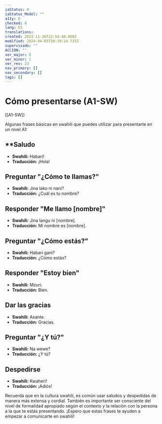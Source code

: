 ```yaml
---
iaStatus: 0
iaStatus_Model: ""
a11y: 0
checked: 0
lang: ES
translations: 
created: 2023-11-26T22:54:40.800Z
modified: 2024-04-03T20:19:14.733Z
supervisado: ""
ACCION: ""
ver_major: 0
ver_minor: 1
ver_rev: 23
nav_primary: []
nav_secondary: []
tags: []
---
```

# Cómo presentarse (A1-SW)

[[A1-SW]]

Algunas frases básicas en swahili que puedes utilizar para presentarte en un nivel A1:

## **Saludo
    
- **Swahili:** Habari!
- **Traducción:** ¡Hola!

## Preguntar "¿Cómo te llamas?"

- **Swahili:** Jina lako ni nani?
- **Traducción:** ¿Cuál es tu nombre?
  
## Responder "Me llamo [nombre]"

- **Swahili:** Jina langu ni [nombre].
- **Traducción:** Mi nombre es [nombre].

## Preguntar "¿Cómo estás?"
    
- **Swahili:** Habari gani?
- **Traducción:** ¿Cómo estás?

## Responder "Estoy bien"
    
- **Swahili:** Mzuri.
- **Traducción:** Bien.

## Dar las gracias
    
- **Swahili:** Asante.
- **Traducción:** Gracias.

## Preguntar "¿Y tú?"
    
- **Swahili:** Na wewe?
- **Traducción:** ¿Y tú?

## Despedirse
    
- **Swahili:** Kwaheri!
- **Traducción:** ¡Adiós!

Recuerda que en la cultura swahili, es común usar saludos y despedidas de manera más extensa y cordial. También es importante ser consciente del nivel de formalidad apropiado según el contexto y la relación con la persona a la que te estás presentando. ¡Espero que estas frases te ayuden a empezar a comunicarte en swahili!